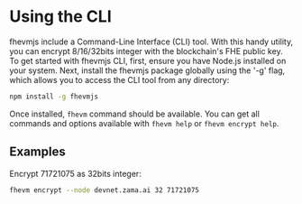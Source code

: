 # Using the CLI

fhevmjs include a Command-Line Interface (CLI) tool. With this handy utility, you can encrypt 8/16/32bits integer with the blockchain's FHE public key.
To get started with fhevmjs CLI, first, ensure you have Node.js installed on your system. Next, install the fhevmjs package globally using the '-g' flag, which allows you to access the CLI tool from any directory:

```bash
npm install -g fhevmjs
```

Once installed, `fhevm` command should be available. You can get all commands and options available with `fhevm help` or `fhevm encrypt help`.

## Examples

Encrypt 71721075 as 32bits integer:

```bash
fhevm encrypt --node devnet.zama.ai 32 71721075
```
